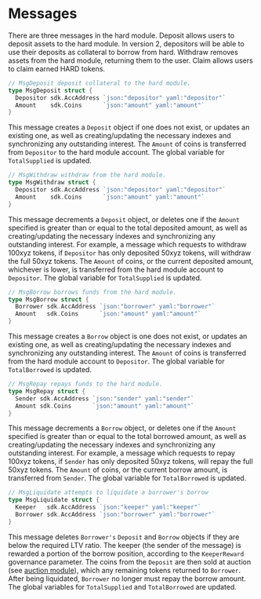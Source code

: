 <!--
order: 3
-->

# Messages

There are three messages in the hard module. Deposit allows users to deposit assets to the hard module. In version 2, depositors will be able to use their deposits as collateral to borrow from hard. Withdraw removes assets from the hard module, returning them to the user. Claim allows users to claim earned HARD tokens.

```go
// MsgDeposit deposit collateral to the hard module.
type MsgDeposit struct {
  Depositor sdk.AccAddress `json:"depositor" yaml:"depositor"`
  Amount    sdk.Coins      `json:"amount" yaml:"amount"`
}
```

This message creates a `Deposit` object if one does not exist, or updates an existing one, as well as creating/updating the necessary indexes and synchronizing any outstanding interest. The `Amount` of coins is transferred from `Depositor` to the hard module account. The global variable for `TotalSupplied` is updated.

```go
// MsgWithdraw withdraw from the hard module.
type MsgWithdraw struct {
  Depositor sdk.AccAddress `json:"depositor" yaml:"depositor"`
  Amount    sdk.Coins      `json:"amount" yaml:"amount"`
}
```

This message decrements a `Deposit` object, or deletes one if the `Amount` specified is greater than or equal to the total deposited amount, as well as creating/updating the necessary indexes and synchronizing any outstanding interest. For example, a message which requests to withdraw 100xyz tokens, if `Depositor` has only deposited 50xyz tokens, will withdraw the full 50xyz tokens. The `Amount` of coins, or the current deposited amount, whichever is lower, is transferred from the hard module account to `Depositor`. The global variable for `TotalSupplied` is updated.

```go
// MsgBorrow borrows funds from the hard module.
type MsgBorrow struct {
  Borrower sdk.AccAddress `json:"borrower" yaml:"borrower"`
  Amount   sdk.Coins      `json:"amount" yaml:"amount"`
}
```

This message creates a `Borrow` object is one does not exist, or updates an existing one, as well as creating/updating the necessary indexes and synchronizing any outstanding interest. The `Amount` of coins is transferred from the hard module account to `Depositor`. The global variable for `TotalBorrowed` is updated.

```go
// MsgRepay repays funds to the hard module.
type MsgRepay struct {
  Sender sdk.AccAddress `json:"sender" yaml:"sender"`
  Amount sdk.Coins      `json:"amount" yaml:"amount"`
}
```

This message decrements a `Borrow` object, or deletes one if the `Amount` specified is greater than or equal to the total borrowed amount, as well as creating/updating the necessary indexes and synchronizing any outstanding interest. For example, a message which requests to repay 100xyz tokens, if `Sender` has only deposited 50xyz tokens, will repay the full 50xyz tokens. The `Amount` of coins, or the current borrow amount, is transferred from `Sender`. The global variable for `TotalBorrowed` is updated.

```go
// MsgLiquidate attempts to liquidate a borrower's borrow
type MsgLiquidate struct {
  Keeper   sdk.AccAddress `json:"keeper" yaml:"keeper"`
  Borrower sdk.AccAddress `json:"borrower" yaml:"borrower"`
}
```

This message deletes `Borrower's` `Deposit` and `Borrow` objects if they are below the required LTV ratio. The keeper (the sender of the message) is rewarded a portion of the borrow position, according to the `KeeperReward` governance parameter. The coins from the `Deposit` are then sold at auction (see [auction module](../../auction/spec/README.md)), which any remaining tokens returned to `Borrower`. After being liquidated, `Borrower` no longer must repay the borrow amount. The global variables for `TotalSupplied` and `TotalBorrowed` are updated.